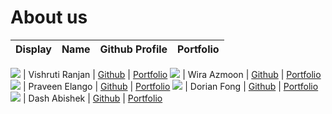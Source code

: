 # About us

Display | Name | Github Profile | Portfolio 
--------|:----:|:--------------:|:---------:

![](https://avatars3.githubusercontent.com/u/57522870?s=460&u=8dd180701edf230c1bd905ff0d49b81d40785e1a&v=4) | Vishruti Ranjan | [Github](https://github.com/sevenseasofbri) | [Portfolio](docs/team/johndoe.md)
![](https://avatars2.githubusercontent.com/u/53231968?s=460&u=43fad5fee043173a5c65db833d39c9c00c04549c&v=4) | Wira Azmoon | [Github](https://github.com/hughjazzman) | [Portfolio](docs/team/wira.md)
![](https://via.placeholder.com/100.png?text=Photo) | Praveen Elango | [Github](https://github.com/PraveenElango) | [Portfolio](docs/team/johndoe.md)
![](https://avatars2.githubusercontent.com/u/47025155?s=400&u=ce782a0a69f128f7fb409598101baeef34fd201e&v=4) | Dorian Fong | [Github](https://github.com/dorianfong98) | [Portfolio](docs/team/johndoe.md)
![](https://via.placeholder.com/100.png?text=Photo) | Dash Abishek | [Github](https://github.com/oasisbeatle) | [Portfolio](docs/team/johndoe.md)
